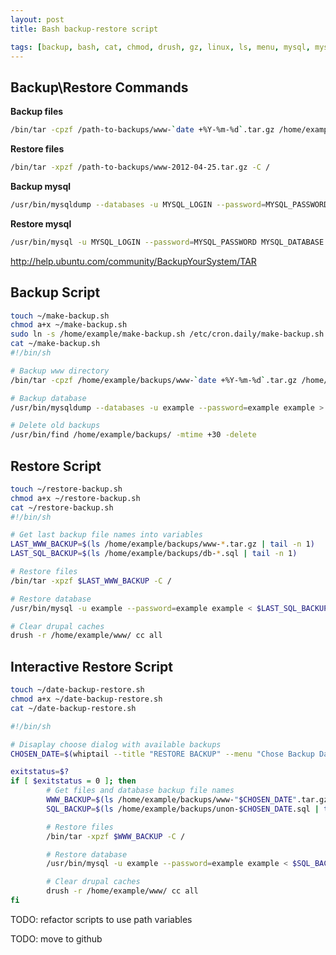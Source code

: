 ```yaml
---
layout: post
title: Bash backup-restore script

tags: [backup, bash, cat, chmod, drush, gz, linux, ls, menu, mysql, mysqldump, restore, script, sed, sh, tail, tar, touch, ubuntu, var, variable, whiptail]
---
```


Backup\Restore Commands
-----------------------

**Backup files**

```sh
/bin/tar -cpzf /path-to-backups/www-`date +%Y-%m-%d`.tar.gz /home/example/www/
```

**Restore files**

```sh
/bin/tar -xpzf /path-to-backups/www-2012-04-25.tar.gz -C /
```

**Backup mysql**

```sh
/usr/bin/mysqldump --databases -u MYSQL_LOGIN --password=MYSQL_PASSWORD MYSQL_DATABASE > /path-to-backups/db-`date +%Y-%m-%d`.sql
```

**Restore mysql**

```sh
/usr/bin/mysql -u MYSQL_LOGIN --password=MYSQL_PASSWORD MYSQL_DATABASE < /path-to-backups/db-2012-04-25.sql
```

http://help.ubuntu.com/community/BackupYourSystem/TAR

Backup Script
-------------

```sh
touch ~/make-backup.sh
chmod a+x ~/make-backup.sh
sudo ln -s /home/example/make-backup.sh /etc/cron.daily/make-backup.sh
cat ~/make-backup.sh
#!/bin/sh

# Backup www directory
/bin/tar -cpzf /home/example/backups/www-`date +%Y-%m-%d`.tar.gz /home/example/www/

# Backup database
/usr/bin/mysqldump --databases -u example --password=example example > /home/example/backups/db-`date +%Y-%m-%d`.sql

# Delete old backups
/usr/bin/find /home/example/backups/ -mtime +30 -delete
```

Restore Script
--------------

```sh
touch ~/restore-backup.sh
chmod a+x ~/restore-backup.sh
cat ~/restore-backup.sh
#!/bin/sh

# Get last backup file names into variables
LAST_WWW_BACKUP=$(ls /home/example/backups/www-*.tar.gz | tail -n 1)
LAST_SQL_BACKUP=$(ls /home/example/backups/db-*.sql | tail -n 1)

# Restore files
/bin/tar -xpzf $LAST_WWW_BACKUP -C /

# Restore database
/usr/bin/mysql -u example --password=example example < $LAST_SQL_BACKUP

# Clear drupal caches
drush -r /home/example/www/ cc all
```

Interactive Restore Script
--------------------------

<amp-img src="/images/wp/132.png" alt="screenshot" width="670" height="420"></amp-img>

```sh
touch ~/date-backup-restore.sh
chmod a+x ~/date-backup-restore.sh
cat ~/date-backup-restore.sh

#!/bin/sh

# Disaplay choose dialog with available backups
CHOSEN_DATE=$(whiptail --title "RESTORE BACKUP" --menu "Chose Backup Date" 20 78 10 `for x in /home/example/backups/*.tar.gz; do echo "$x backup" | sed 's/.*www-\(.*\).tar.gz/\1/'; done` 3>&1 1>&2 2>&3)

exitstatus=$?
if [ $exitstatus = 0 ]; then
        # Get files and database backup file names
        WWW_BACKUP=$(ls /home/example/backups/www-"$CHOSEN_DATE".tar.gz | tail -n 1)
        SQL_BACKUP=$(ls /home/example/backups/unon-$CHOSEN_DATE.sql | tail -n 1)

        # Restore files
        /bin/tar -xpzf $WWW_BACKUP -C /

        # Restore database
        /usr/bin/mysql -u example --password=example example < $SQL_BACKUP

        # Clear drupal caches
        drush -r /home/example/www/ cc all
fi
```

TODO: refactor scripts to use path variables

TODO: move to github
